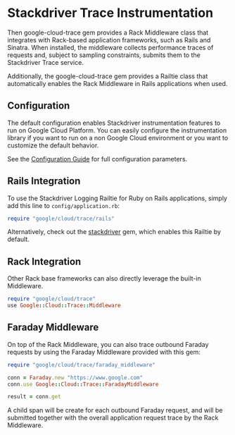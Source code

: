 # Stackdriver Trace Instrumentation

Then google-cloud-trace gem provides a Rack Middleware class that integrates
with Rack-based application frameworks, such as Rails and Sinatra. When
installed, the middleware collects performance traces of requests and, subject
to sampling constraints, submits them to the Stackdriver Trace service.

Additionally, the google-cloud-trace gem provides a Railtie class that
automatically enables the Rack Middleware in Rails applications when used.

## Configuration

The default configuration enables Stackdriver instrumentation features to run on
Google Cloud Platform. You can easily configure the instrumentation library  if
you want to run on a non Google Cloud environment or you want to customize  the
default behavior.

See the  [Configuration
Guide](https://googlecloudplatform.github.io/google-cloud-ruby/#/docs/stackdriver/guides/instrumentation_configuration)
for full configuration parameters.

## Rails Integration

To use the Stackdriver Logging Railtie for Ruby on Rails applications, simply
add this line to `config/application.rb`:

```ruby
require "google/cloud/trace/rails"
```

Alternatively, check out the
[stackdriver](https://googlecloudplatform.github.io/google-cloud-ruby/#/docs/stackdriver)
gem, which enables this Railtie by default.

## Rack Integration

Other Rack base frameworks can also directly leverage the built-in Middleware.

```ruby
require "google/cloud/trace"
use Google::Cloud::Trace::Middleware
```

## Faraday Middleware

On top of the Rack Middleware, you can also trace outbound Faraday requests by
using the Faraday Middleware provided with this gem:

```ruby
require "google/cloud/trace/faraday_middleware"

conn = Faraday.new "https://www.google.com"
conn.use Google::Cloud::Trace::FaradayMiddleware

result = conn.get
```

A child span will be create for each outbound Faraday request, and will be
submitted together with the overall application request trace by the Rack
Middleware.
